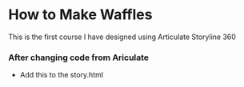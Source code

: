 # How to Make Waffles 
This is the first course I have designed using Articulate Storyline 360

### After changing code from Ariculate
- Add this to the story.html
  <!-- jsPDF for generated certificate-->
<script src="https://cdnjs.cloudflare.com/ajax/libs/jspdf/1.5.3/jspdf.debug.js" integrity="sha384-NaWTHo/8YCBYJ59830LTz/P4aQZK1sS0SneOgAvhsIl3zBu8r9RevNg5lHCHAuQ/" crossorigin="anonymous">
</script>
